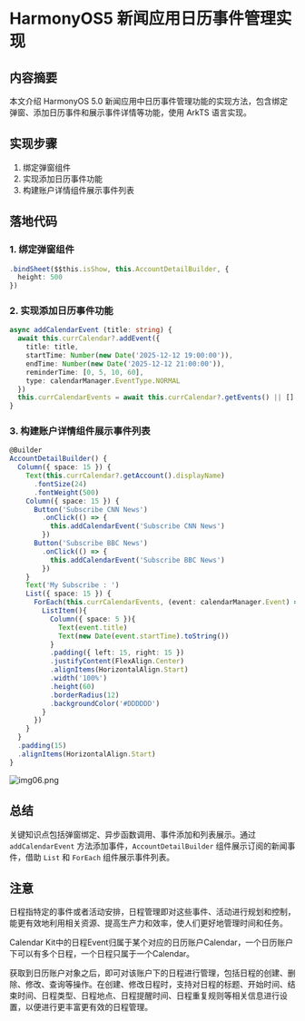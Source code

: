 # HarmonyOS5 新闻应用日历事件管理实现

## 内容摘要
本文介绍 HarmonyOS 5.0 新闻应用中日历事件管理功能的实现方法，包含绑定弹窗、添加日历事件和展示事件详情等功能，使用 ArkTS 语言实现。

## 实现步骤
1. 绑定弹窗组件
2. 实现添加日历事件功能
3. 构建账户详情组件展示事件列表

## 落地代码
### 1. 绑定弹窗组件
```typescript
.bindSheet($$this.isShow, this.AccountDetailBuilder, { 
  height: 500 
}) 
```

### 2. 实现添加日历事件功能
```typescript
async addCalendarEvent (title: string) { 
  await this.currCalendar?.addEvent({ 
    title: title, 
    startTime: Number(new Date('2025-12-12 19:00:00')), 
    endTime: Number(new Date('2025-12-12 21:00:00')), 
    reminderTime: [0, 5, 10, 60], 
    type: calendarManager.EventType.NORMAL 
  }) 
  this.currCalendarEvents = await this.currCalendar?.getEvents() || [] 
}
```

### 3. 构建账户详情组件展示事件列表
```typescript
@Builder 
AccountDetailBuilder() { 
  Column({ space: 15 }) { 
    Text(this.currCalendar?.getAccount().displayName) 
      .fontSize(24) 
      .fontWeight(500) 
    Column({ space: 15 }) { 
      Button('Subscribe CNN News') 
        .onClick(() => { 
          this.addCalendarEvent('Subscribe CNN News') 
        }) 
      Button('Subscribe BBC News') 
        .onClick(() => { 
          this.addCalendarEvent('Subscribe BBC News') 
        }) 
    } 
    Text('My Subscribe : ') 
    List({ space: 15 }) { 
      ForEach(this.currCalendarEvents, (event: calendarManager.Event) => { 
        ListItem(){ 
          Column({ space: 5 }){ 
            Text(event.title) 
            Text(new Date(event.startTime).toString()) 
          } 
          .padding({ left: 15, right: 15 }) 
          .justifyContent(FlexAlign.Center) 
          .alignItems(HorizontalAlign.Start) 
          .width('100%') 
          .height(60) 
          .borderRadius(12) 
          .backgroundColor('#DDDDDD') 
        } 
      }) 
    } 
  } 
  .padding(15) 
  .alignItems(HorizontalAlign.Start) 
}
```

![img06.png](img06.png)

## 总结
关键知识点包括弹窗绑定、异步函数调用、事件添加和列表展示。通过 `addCalendarEvent` 方法添加事件，`AccountDetailBuilder` 组件展示订阅的新闻事件，借助 `List` 和 `ForEach` 组件展示事件列表。


## 注意

日程指特定的事件或者活动安排，日程管理即对这些事件、活动进行规划和控制，能更有效地利用相关资源、提高生产力和效率，使人们更好地管理时间和任务。

Calendar Kit中的日程Event归属于某个对应的日历账户Calendar，一个日历账户下可以有多个日程，一个日程只属于一个Calendar。

获取到日历账户对象之后，即可对该账户下的日程进行管理，包括日程的创建、删除、修改、查询等操作。在创建、修改日程时，支持对日程的标题、开始时间、结束时间、日程类型、日程地点、日程提醒时间、日程重复规则等相关信息进行设置，以便进行更丰富更有效的日程管理。

